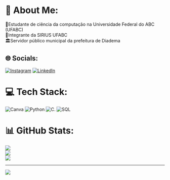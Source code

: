 # 💫 About Me:
🔭Estudante de ciência da computação na Universidade Federal do ABC (UFABC)<br>🌟Integrante da SIRIUS UFABC<br>🏛Servidor público municipal da prefeitura de Diadema


## 🌐 Socials:
[![Instagram](https://img.shields.io/badge/Instagram-%23E4405F.svg?logo=Instagram&logoColor=white)](https://instagram.com/eric.casf) [![LinkedIn](https://img.shields.io/badge/LinkedIn-%230077B5.svg?logo=linkedin&logoColor=white)](https://linkedin.com/in/eric-frazão-597345260) 

# 💻 Tech Stack:
![Canva](https://img.shields.io/badge/Canva-%2300C4CC.svg?style=for-the-badge&logo=Canva&logoColor=white) ![Python](https://img.shields.io/badge/python-3670A0?style=for-the-badge&logo=python&logoColor=ffdd54) ![C](https://img.shields.io/badge/c-%2300599C.svg?style=for-the-badge&logo=c&logoColor=white). ![SQL](https://img.shields.io/badge/SQL-005C84?style=for-the-badge&logo=mysql&logoColor=white)
# 📊 GitHub Stats:
![](https://github-readme-stats.vercel.app/api?username=EricNiskiy&theme=tokyonight&hide_border=false&include_all_commits=false&count_private=false)<br/>
![](https://github-readme-streak-stats.herokuapp.com/?user=EricNiskiy&theme=tokyonight&hide_border=false)<br/>
![](https://github-readme-stats.vercel.app/api/top-langs/?username=EricNiskiy&theme=tokyonight&hide_border=false&include_all_commits=false&count_private=false&layout=compact)

---
[![](https://visitcount.itsvg.in/api?id=EricNiskiy&icon=1&color=2)](https://visitcount.itsvg.in)

<!-- Proudly created with GPRM ( https://gprm.itsvg.in ) -->
